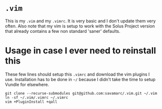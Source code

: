 # `.vim`
This is my `.vim` and my `.vimrc`. It is very basic and I don't update them very
often. Also note that my vim is setup to work with the Solus Project version
that already contains a few non standard 'saner' defaults.

# Usage in case I ever need to reinstall this
These few lines should setup this `.vimrc` and download the vim plugins I use.
Installation has to be done in `~/` because I didn't take the time to setup
Vundle for elsewhere.

    git clone --recurse-submodules git@github.com:savamarc/.vim.git ~/.vim
    ln -sf ~/.vim/.vimrc ~/.vimrc
    vim +PluginInstall +qall
